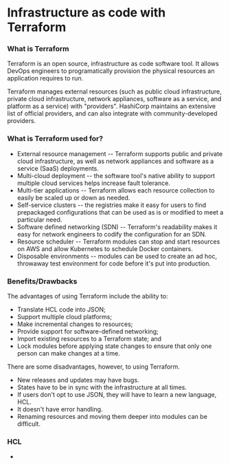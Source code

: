 # Infrastructure as code with Terraform

### What is Terraform

Terraform is an open source, infrastructure as code software tool. It allows DevOps engineers to programatically provision the physical resources an application requires to run.

Terraform manages external resources (such as public cloud infrastructure, private cloud infrastructure, network appliances, software as a service, and platform as a service) with "providers". HashiCorp maintains an extensive list of official providers, and can also integrate with community-developed providers.

### What is Terraform used for?

- External resource management -- Terraform supports public and private cloud infrastructure, as well as network appliances and software as a service (SaaS) deployments.
- Multi-cloud deployment -- the software tool's native ability to support multiple cloud services helps increase fault tolerance.
- Multi-tier applications -- Terraform allows each resource collection to easily be scaled up or down as needed.
- Self-service clusters -- the registries make it easy for users to find prepackaged configurations that can be used as is or modified to meet a particular need.
- Software defined networking (SDN) -- Terraform's readability makes it easy for network engineers to codify the configuration for an SDN.
- Resource scheduler -- Terraform modules can stop and start resources on AWS and allow Kubernetes to schedule Docker containers.
- Disposable environments -- modules can be used to create an ad hoc, throwaway test environment for code before it's put into production.

### Benefits/Drawbacks

The advantages of using Terraform include the ability to:

- Translate HCL code into JSON;
- Support multiple cloud platforms;
- Make incremental changes to resources;
- Provide support for software-defined networking;
- Import existing resources to a Terraform state; and
- Lock modules before applying state changes to ensure that only one person can make changes at a time.

There are some disadvantages, however, to using Terraform.

- New releases and updates may have bugs.
- States have to be in sync with the infrastructure at all times.
- If users don't opt to use JSON, they will have to learn a new language, HCL.
- It doesn't have error handling.
- Renaming resources and moving them deeper into modules can be difficult.


### HCL

- 
